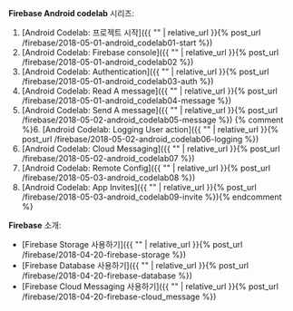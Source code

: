 
**Firebase Android codelab** 시리즈:

1. [Android Codelab: 프로젝트 시작]({{ "" | relative_url }}{% post_url /firebase/2018-05-01-android_codelab01-start %})
2. [Android Codelab: Firebase console]({{ "" | relative_url }}{% post_url /firebase/2018-05-01-android_codelab02 %})
3. [Android Codelab: Authentication]({{ "" | relative_url }}{% post_url /firebase/2018-05-01-android_codelab03-auth %})
4. [Android Codelab: Read A message]({{ "" | relative_url }}{% post_url /firebase/2018-05-01-android_codelab04-message %})
5. [Android Codelab: Send A message]({{ "" | relative_url }}{% post_url /firebase/2018-05-02-android_codelab05-message %})
{% comment %}6. [Android Codelab: Logging User action]({{ "" | relative_url }}{% post_url /firebase/2018-05-02-android_codelab06-logging %})
7. [Android Codelab: Cloud Messaging]({{ "" | relative_url }}{% post_url /firebase/2018-05-02-android_codelab07 %})
8. [Android Codelab: Remote Config]({{ "" | relative_url }}{% post_url /firebase/2018-05-03-android_codelab08 %})
9. [Android Codelab: App Invites]({{ "" | relative_url }}{% post_url /firebase/2018-05-03-android_codelab09-invite %}){% endcomment %}


**Firebase** 소개:

- [Firebase Storage 사용하기]({{ "" | relative_url }}{% post_url /firebase/2018-04-20-firebase-storage %})
- [Firebase Database 사용하기]({{ "" | relative_url }}{% post_url /firebase/2018-04-20-firebase-database %})
- [Firebase Cloud Messaging 사용하기]({{ "" | relative_url }}{% post_url /firebase/2018-04-20-firebase-cloud_message %})

